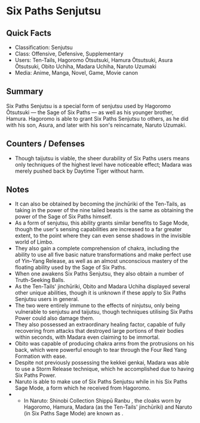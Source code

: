 # Six Paths Senjutsu

## Quick Facts
- Classification: Senjutsu
- Class: Offensive, Defensive, Supplementary
- Users: Ten-Tails, Hagoromo Ōtsutsuki, Hamura Ōtsutsuki, Asura Ōtsutsuki, Obito Uchiha, Madara Uchiha, Naruto Uzumaki
- Media: Anime, Manga, Novel, Game, Movie canon

## Summary
Six Paths Senjutsu is a special form of senjutsu used by Hagoromo Ōtsutsuki — the Sage of Six Paths — as well as his younger brother, Hamura. Hagoromo is able to grant Six Paths Senjutsu to others, as he did with his son, Asura, and later with his son's reincarnate, Naruto Uzumaki.

## Counters / Defenses
- Though taijutsu is viable, the sheer durability of Six Paths users means only techniques of the highest level have noticeable effect; Madara was merely pushed back by Daytime Tiger without harm.

## Notes
- It can also be obtained by becoming the jinchūriki of the Ten-Tails, as taking in the power of the nine tailed beasts is the same as obtaining the power of the Sage of Six Paths himself.
- As a form of senjutsu, this ability grants similar benefits to Sage Mode, though the user's sensing capabilities are increased to a far greater extent, to the point where they can even sense shadows in the invisible world of Limbo.
- They also gain a complete comprehension of chakra, including the ability to use all five basic nature transformations and make perfect use of Yin–Yang Release, as well as an almost unconscious mastery of the floating ability used by the Sage of Six Paths.
- When one awakens Six Paths Senjutsu, they also obtain a number of Truth-Seeking Balls.
- As the Ten-Tails' jinchūriki, Obito and Madara Uchiha displayed several other unique abilities, though it is unknown if these apply to Six Paths Senjutsu users in general.
- The two were entirely immune to the effects of ninjutsu, only being vulnerable to senjutsu and taijutsu, though techniques utilising Six Paths Power could also damage them.
- They also possessed an extraordinary healing factor, capable of fully recovering from attacks that destroyed large portions of their bodies within seconds, with Madara even claiming to be immortal.
- Obito was capable of producing chakra arms from the protrusions on his back, which were powerful enough to tear through the Four Red Yang Formation with ease.
- Despite not previously possessing the kekkei genkai, Madara was able to use a Storm Release technique, which he accomplished due to having Six Paths Power.
- Naruto is able to make use of Six Paths Senjutsu while in his Six Paths Sage Mode, a form which he received from Hagoromo.
- * In Naruto: Shinobi Collection Shippū Ranbu , the cloaks worn by Hagoromo, Hamura, Madara (as the Ten-Tails' jinchūriki) and Naruto (in Six Paths Sage Mode) are known as .
